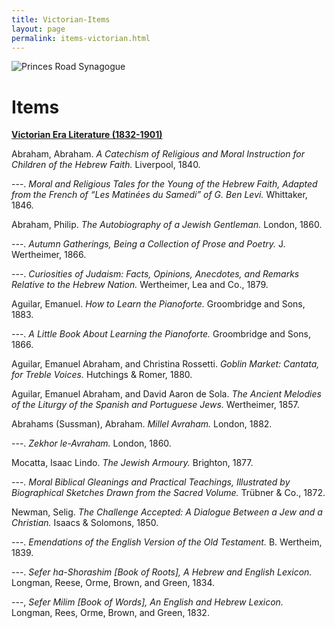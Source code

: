 ```yaml
---
title: Victorian-Items
layout: page
permalink: items-victorian.html
---
```


<style>
img {
     max-width: 100%;
     height: auto;
}

</style>

<div class=img>
<img src="objects/disraeli.jpg"
     alt="Princes Road Synagogue"
     style="float: left; margin-right: 10px; padding-bottom:20px;" />  
</div>

&nbsp;

# Items

<p class="hangingindent">
<strong><span style="text-decoration:underline;">Victorian Era Literature (1832-1901)</span></strong>
</p>

<p class="hangingindent">
Abraham, Abraham. <em>A Catechism of Religious and Moral Instruction for Children of the Hebrew Faith.</em> Liverpool, 1840.
</p>

<p class="hangingindent">
---. <em>Moral and Religious Tales for the Young of the Hebrew Faith, Adapted from the French of “Les Matinées du Samedi” of G. Ben Levi.</em> Whittaker, 1846.
</p>

<p class="hangingindent">
Abraham, Philip. <em>The Autobiography of a Jewish Gentleman.</em> London, 1860.
</p>

<p class="hangingindent">
---. <em>Autumn Gatherings, Being a Collection of Prose and Poetry.</em> J. Wertheimer, 1866.
</p>

<p class="hangingindent">
---. <em>Curiosities of Judaism: Facts, Opinions, Anecdotes, and Remarks Relative to the Hebrew Nation.</em> Wertheimer, Lea and Co., 1879.
</p>

<p class="hangingindent">
Aguilar, Emanuel. <em>How to Learn the Pianoforte.</em> Groombridge and Sons, 1883.
</p>

<p class="hangingindent">
---. <em>A Little Book About Learning the Pianoforte.</em> Groombridge and Sons, 1866.
</p>

<p class="hangingindent">
Aguilar, Emanuel Abraham, and Christina Rossetti. <em>Goblin Market: Cantata, for Treble Voices.</em> Hutchings & Romer, 1880.
</p>

<p class="hangingindent">
Aguilar, Emanuel Abraham, and David Aaron de Sola. <em>The Ancient Melodies of the Liturgy of the Spanish and Portuguese Jews.</em> Wertheimer, 1857.
</p>

<p class="hangingindent">
Abrahams (Sussman), Abraham. <em>Millel Avraham.</em> London, 1882.
</p>

<p class="hangingindent"> 
---. <em>Zekhor le-Avraham.</em> London, 1860.
</p>

<p class="hangingindent">
Mocatta, Isaac Lindo. <em>The Jewish Armoury.</em> Brighton, 1877.
</p>

<p class="hangingindent">
---. <em>Moral Biblical Gleanings and Practical Teachings, Illustrated by Biographical Sketches Drawn from 
the Sacred Volume.</em> Trübner & Co., 1872.
</p>

<p class="hangingindent">
Newman, Selig. <em>The Challenge Accepted: A Dialogue Between a Jew and a Christian.</em> Isaacs & 
Solomons, 1850.
</p>

<p class="hangingindent">
---. <em>Emendations of the English Version of the Old Testament.</em> B. Wertheim, 1839.
</p>

<p class="hangingindent">
---. <em>Sefer ha-Shorashim [Book of Roots], A Hebrew and English Lexicon.</em> Longman, Reese, Orme, 
Brown, and Green, 1834.
</p>

<p class="hangingindent">
---, <em>Sefer Milim [Book of Words], An English and Hebrew Lexicon.</em> Longman, Rees, Orme, Brown, and Green, 1832.
</p>

&nbsp;